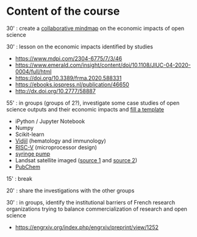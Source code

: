 # Content of the course

30' : create a [collaborative mindmap](https://framindmap.org/c/maps/1303082/edit) on the economic impacts of open science

30' : lesson on the economic impacts identified by studies
* https://www.mdpi.com/2304-6775/7/3/46
* https://www.emerald.com/insight/content/doi/10.1108/JIUC-04-2020-0004/full/html
* https://doi.org/10.3389/frma.2020.588331
* https://ebooks.iospress.nl/publication/46650
* http://dx.doi.org/10.2777/58887

55' : in groups (groups of 2?), investigate some case studies of open science outputs and their economic impacts and [fill a template](https://github.com/Enro/economic-impacts-OS/blob/main/template.md)
* iPython / Jupyter Notebook
* Numpy
* Scikit-learn
* [Vidjil](https://www.vidjil.net/) (hematology and immunology)
* [RISC-V](https://riscv.org/) (microprocessor design)
* [syringe pump](https://hal.archives-ouvertes.fr/hal-02119548/)
* Landsat satellite imaged ([source 1](https://www.pnas.org/doi/10.1073/pnas.2001682117) and [source 2](https://www.unoosa.org/pdf/pres/stsc2012/2012ind-05E.pdf))
* [PubChem](https://journals.sagepub.com/doi/10.1177/0306312718772086)

15' : break

20' : share the investigations with the other groups

30' : in groups, identify the institutional barriers of French research organizations trying to balance commercialization of research and open science
* https://engrxiv.org/index.php/engrxiv/preprint/view/1252
